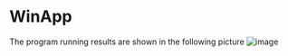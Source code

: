# WinApp
The program running results are shown in the following picture
![image](https://github.com/Mhaiyang/WinApp/C++.png)
